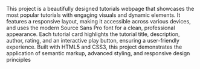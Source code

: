 This project is a beautifully designed tutorials webpage that showcases the most popular tutorials with engaging visuals and dynamic elements. It features a responsive layout, making it accessible across various devices, and uses the modern Source Sans Pro font for a clean, professional appearance. Each tutorial card highlights the tutorial title, description, author, rating, and an interactive play button, ensuring a user-friendly experience. Built with HTML5 and CSS3, this project demonstrates the application of semantic markup, advanced styling, and responsive design principles
